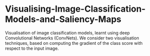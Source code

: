# Visualising-Image-Classification-Models-and-Saliency-Maps
Visualisation of image classification models, learnt using deep Convolutional Networks (ConvNets). We consider two visualisation techniques, based on computing the gradient of the class score with respect to the input image.
